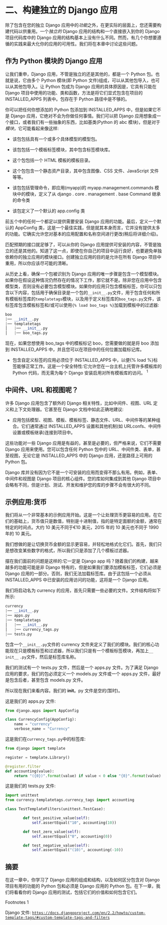 # 二、构建独立的 Django 应用

除了包含在您的独立 Django 应用中的*功能*之外，在更实际的层面上，您还需要构建代码以供重用。一个*独立的* Django 应用的结构和一个直接嵌入到你的 Django 项目代码库中的 Django 应用的结构基本上没有什么不同。然而，有几个你想要遵循的实践来最大化你的应用的可用性。我们将在本章中讨论这些问题。

## 作为 Python 模块的 Django 应用

让我们重申，Django 应用，不管是独立的还是其他的，都是一个 Python 包。也就是说，它由多个 Python 模块(即 Python 文件)组成，可以从其他包导入，也可以从其他包导入。让 Python 包成为 Django 应用的具体原因是，它具有只能在 Django 项目中使用的功能、类和函数，方法是将它们显式包含在项目的 INSTALLED_APPS 列表中。包存在于 Python 路径中是不够的。

你可以把任何你想添加的 Python 包添加到 INSTALLED_APPS 中，但是如果它不是 Django 应用，它绝对不会为你做任何事情。我们可以把 Django 应用想象成一个接口，或者我们有一些抽象的东西，比如基类(Python 的 abc 模块)，但是对于*模块*，它可能看起来像这样:

*   该包包括具有一个或多个具体模型的模型包。

*   该包包括一个模板标签模块，其中包含标签模块库。

*   这个包包括一个 HTML 模板的模板目录。

*   这个包包含一个静态资产目录，其中包含图像、CSS 文件、JavaScript 文件等等。

*   该包包括管理命令，即应用(myapp)的 myapp.management.commands 模块中的模块，定义了从 django . core . management . base Command 继承的命令类

*   该包定义了一个默认的 app.config 类

前五个中的任何一个都足以提供需要安装 Django 应用的功能。最后，定义一个默认的 AppConfig 类，这是一个最佳实践，但是就其本身而言，它并没有提供太多的功能。它确实允许您对基本的应用配置和名称空间进行更改(稍后将详细介绍)。

匹配预期的接口就足够了，可以从你的 Django 应用提供可安装的内容，不管是独立的还是其他的。知道了这一点，即使在你自己的项目中运行良好，也要避免单独依赖你的独立应用的模块接口。创建独立应用的目的是允许在所有 Django 项目中重用，所以你应该尽可能的清晰。

从历史上看，确保一个包被识别为 Django 应用的唯一步骤是包含一个模型模块。如果你在假设这种情况仍然存在的情况下工作，那它就不是。除非您在应用中包含模型类，否则没有必要包含模型模块。如果你的应用只包含模板标签，你可以只包含以下内容，包括用于确保目录是一个包的`__init__.py`文件，用于包含任何和所有模板标签库的`templatetags`模块，以及用于定义标签库的`boo_tags.py`文件，该标签库包含模板标签和/或可以使用`{% load boo_tags %}`加载到模板中的过滤器:

```py
boo
|── __init__.py
|── templatetags
│   |── __init__.py
│   |── boo_tags.py

```

现在，如果您想使用 boo_tags 中的模板标记 boo，您需要做的就是将 boo 添加到 INSTALLED_APPS 中，并且您可以在项目中的任何位置加载标记库。

*   包含自定义标签的应用必须位于 INSTALLED_APPS 中，以便{% load %}标签能够正常工作。这是一个安全特性:它允许您在一台主机上托管许多模板库的 Python 代码，而无需为每个 Django 安装启用对所有模板库的访问。 <sup>1</sup>

## 中间件、URL 和视图呢？

许多 Django 应用包含了额外的 Django 相关特性，比如中间件、视图、URL 定义和上下文处理器。它甚至在 Django 文档中如此正确地建议:

*   应用包括模型、视图、模板、模板标签、静态文件、URL、中间件等的某种组合。它们通常通过 INSTALLED_APPS 设置和其他机制(如 URLconfs、中间件设置或模板继承)连接到项目中。

这些功能对一些 Django 应用是有益的，甚至是必要的，但严格来说，它们不需要 Django 应用来使用。您可以包含任何 Python 包中的 URL、中间件类、表单，甚至视图，无论它是 INSTALLED_APPS 中的 Django 应用，还是路径上可用的 Python 包。

Django 库并没有因为它不是一个可安装的应用而变得不那么有用。例如，表单、中间件和视图是 Django 项目的核心组件。您的库如何集成到其他 Django 项目中会略有不同，但是计划、测试、开发和维护您的库的步骤不会有很大的不同。

## 示例应用:货币

我们将从一个非常基本的示例应用开始。这是一个让处理货币更容易的应用。在它们的基础上，货币值只是数值，特别是十进制值，指的是特定面额的金额，通常在特定的时间点。大约 10 美元不同于€10 美元，2015 年的 10 美元也不同于 1990 年的 10 美元。

我们想做的是让切换货币金额的显示更容易，并轻松地格式化它们。首先，我们只是想改变某些数字的格式，所以我们只是添加了几个模板过滤器。

摆在我们面前的问题是这样的:它一定是 Django app 吗？随着我们的构建，越来越多的功能可能是非 Django 特有的，但是如果我们要添加模板标签，它们必须是 Django 应用的一部分。否则，我们无法加载标签库。由于这包括一个必须从 INSTALLED_APPS 中已安装的应用访问的功能，这将是一个 Django 应用。

我们将启动名为 currency 的应用，首先只需要一些必要的文件。文件结构将如下所示:

```py
currency
|── __init__.py
|── apps.py
|── templatetags
│   |── __init__.py
│   |── currency_tags.py
|── tests.py

```

包含一个`__init__.py`文件的 currency 文件夹定义了我们的模块。我们的核心功能现在只是模板标签和过滤器，所以我们只是有一个模板标签模块，再加上`__` `init__` `.py`文件，然后是标签库名称。

我们的测试有一个 tests.py 文件，然后是一个 apps.py 文件。为了满足 Django 应用的要求，我们的包必须定义一个 models.py 文件或一个 apps.py 文件，最好是包含后者，甚至包含 models.py 文件。

所以现在我们来看内容。我们的 __init__。py 文件是空的(暂时)。

这是我们的 apps.py 文件:

```py
from django.apps import AppConfig

class CurrencyConfig(AppConfig):
    name = "currency"
    verbose_name = "Currency"

```

这是我们在`currency_tags.py`中的标签库:

```py
from django import template

register = template.Library()

@register.filter
def accounting(value):
    return "({0})".format(value) if value < 0 else "{0}".format(value)

```

这是我们的 tests.py 文件:

```py
import unittest
from currency.templatetags.currency_tags import accounting

class TestTemplateFilters(unittest.TestCase):

        def test_positive_value(self):
            self.assertEqual("10", accounting(10))

        def test_zero_value(self):
            self.assertEqual("0", accounting(0))

        def test_negative_value(self):
            self.assertEqual("(10)", accounting(-10))

```

## 摘要

在这一章中，你学习了 Django 应用的组成和结构，以及如何区分包含对 Django 项目有用的功能的 Python 包和必须是 Django 应用的 Python 包。在下一章，我们将看看你的 Django 应用的测试，包括它们的价值和如何包含它们。

<aside aria-label="Footnotes" class="FootnoteSection" epub:type="footnotes">Footnotes 1

Django 文件: [`https://docs.djangoproject.com/en/2.2/howto/custom-template-tags/#custom-template-tags-and-filters`](https://docs.djangoproject.com/en/2.2/howto/custom-template-tags/%2523custom-template-tags-and-filters)

 </aside>